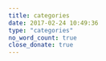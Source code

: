 ```yaml
---
title: categories
date: 2017-02-24 10:49:36
type: "categories"
no_word_count: true
close_donate: true
---
```

